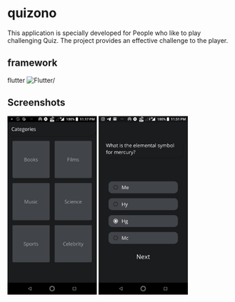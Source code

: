 # quizono
This application is specially developed for People who like to play challenging Quiz. The project provides an effective
challenge to the player.


## framework

flutter
<img src=https://uploads-ssl.webflow.com/5d359e0f47f4bbac7f9e3f50/5ef0a664ab7b6a925ddf8e64_flutter.png height=150px alt=Flutter/>

## Screenshots

<img src="lib/images/Categories.jpeg" width=200 alt="Categories">
<img src="lib/images/Question.jpeg" width=200 alt="Question">
